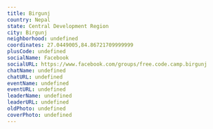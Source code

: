 ```yaml
---
title: Birgunj
country: Nepal
state: Central Development Region
city: Birgunj
neighborhood: undefined
coordinates: 27.0449005,84.86721709999999
plusCode: undefined
socialName: Facebook
socialURL: https://www.facebook.com/groups/free.code.camp.birgunj
chatName: undefined
chatURL: undefined
eventName: undefined
eventURL: undefined
leaderName: undefined
leaderURL: undefined
oldPhoto: undefined
coverPhoto: undefined
---
```

